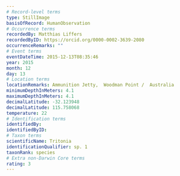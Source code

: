```yaml
---
# Record-level terms
type: StillImage
basisOfRecord: HumanObservation
# Occurrence terms
recordedBy: Matthias Liffers
recordedByID: https://orcid.org/0000-0002-3639-2080
occurrenceRemarks: ""
# Event terms
eventDateTime: 2015-12-13T08:35:46
year: 2015
month: 12
day: 13
# Location terms
locationRemarks: Ammunition Jetty,  Woodman Point /  Australia
minimumDepthInMeters: 4.1
maximumDepthInMeters: 4.1
decimalLatitude: -32.123948
decimalLatitude: 115.758068
temperature: 22
# Identification terms
identifiedBy: 
identifiedByID: 
# Taxon terms
scientificName: Tritonia
identificationQualifier: sp. 1
taxonRank: species
# Extra non-Darwin Core terms
rating: 3
---
```

